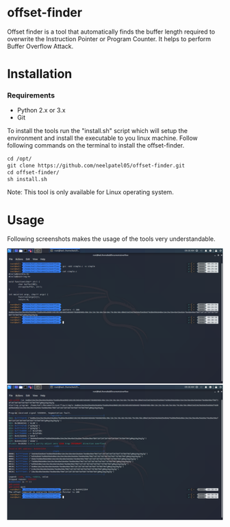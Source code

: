 # offset-finder
Offset finder is a tool that automatically finds the buffer length required to overwrite the Instruction Pointer or Program Counter. It helps to perform Buffer Overflow Attack.

# Installation
### Requirements
* Python 2.x or 3.x
* Git

To install the tools run the "install.sh" script which will setup the environment and install the executable to you linux machine. Follow following commands on the terminal to install the offset-finder.

```
cd /opt/
git clone https://github.com/neelpatel05/offset-finder.git
cd offset-finder/
sh install.sh
```

Note: This tool is only available for Linux operating system.

# Usage
Following screenshots makes the usage of the tools very understandable.


![1](https://raw.githubusercontent.com/neelpatel05/offset-finder/master/screenshots/1.png)
![2](https://raw.githubusercontent.com/neelpatel05/offset-finder/master/screenshots/2.png)
